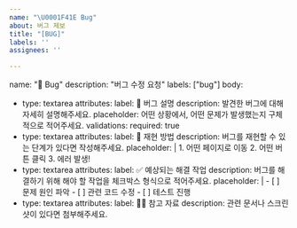```yaml
---
name: "\U0001F41E Bug"
about: 버그 제보
title: "[BUG]"
labels: ''
assignees: ''

---
```


name: "🐞 Bug"
description: "버그 수정 요청"
labels: ["bug"]
body:
  - type: textarea
    attributes:
      label: 🐛 버그 설명
      description: 발견한 버그에 대해 자세히 설명해주세요.
      placeholder: 어떤 상황에서, 어떤 문제가 발생했는지 구체적으로 적어주세요.
    validations:
      required: true
  - type: textarea
    attributes:
      label: 📌 재현 방법
      description: 버그를 재현할 수 있는 단계가 있다면 작성해주세요.
      placeholder: |
        1. 어떤 페이지로 이동
        2. 어떤 버튼 클릭
        3. 에러 발생!
  - type: textarea
    attributes:
      label: ✅ 예상되는 해결 작업
      description: 버그를 해결하기 위해 해야 할 작업을 체크박스 형식으로 적어주세요.
      placeholder: |
        - [ ] 문제 원인 파악
        - [ ] 관련 코드 수정
        - [ ] 테스트 진행
  - type: textarea
    attributes:
      label: 🙋🏻 참고 자료
      description: 관련 문서나 스크린샷이 있다면 첨부해주세요.
